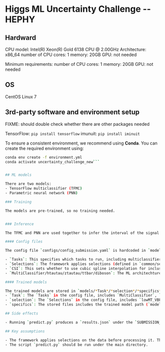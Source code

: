 # Higgs ML Uncertainty Challenge -- HEPHY

## Hardward

CPU model: Intel(R) Xeon(R) Gold 6138 CPU @ 2.00GHz
Architecture: x86\_64
number of CPU cores: 1
memory: 20GB
GPU: not needed

Minimum requirements:
number of CPU cores: 1
memory: 20GB
GPU: not needed

## OS

CentOS Linux 7

## 3rd-party software and environment setup

FIXME: should double check whether there are other packages needed

TensorFlow: `pip install tensorflow`
imunuit: `pip install iminuit`

To ensure a consistent environment, we recommend using **Conda**. You can create the required environment using:

```bash
conda env create -f environment.yml
conda activate uncertainty_challenge_new```


## ML models

There are two models: 
- TensorFlow multiclassifier (TFMC)
- Parametric neural network (PNN)

### Training

The models are pre-trained, so no training needed.


### Inference

The TFMC and PNN are used together to infer the interval of the signal strength. The evaluation is performed in the `model.py`, with the input of a config file `configs/config_submission.yaml`.

#### Config files

The config file `configs/config_submission.yaml` is hardcoded in `model.py`. The important sections are the following:

- `Tasks`: This specifies which tasks to run, including multiclassifier and the parametric neural network for all the processes. This section should not be changed.
- `Selections`: The framework applies selections (defined in `common/selections.py`) on events to categorize them into different regions. This specifies which regions to use in the signal strength inference.
- `CSI`: This sets whether to use cubic spline interpolation for inclusive cross section. It should not be changed.
- `MultiClassifier/htautau/ztautau/ttbar/diboson`: The ML architechture and model paths for each regions are set in these sections. Different files are provided for different tasks. For multiclassifier, `model_path` and `calibration` are provided, the `calibration` is optional. For PNN in different processes, the inclusive cross section parametrization file `icp_file` and `model_path` are provided.

#### Trained models

The trained models are stored in `models/*Task*/*selection*/*specifics*/`. The `*Task*`, `*selection*`, and `*specifics*` are explained below:
- `Task`: The `Tasks` in the config file, includes `MultiClassifier`, `htautau`, `ztautau`, `ttbar`, and `diboson`.
- `selection`: The `Selections` in the config file, includes `lowMT_VBFJet`, `lowMT_noVBFJet_ptH100`, and `highMT_VBFJet`.
- `specifics`: The stored files includes the trained model path (`model_path`), calibration files for multiclassifier (`calibration`), and inclusive cross section parametrization file (`icp_file`).

## Side effects

- Running `predict.py` produces a `results.json` under the `SUBMISSION_DIR` provided in the arguments. The json file will be overwritten if the file already exists.

## Key assumptions

- The framework applies selections on the data before processing it. The selections are defined in `common/selections.py`. A set of selections can be used when infering the signal strength, as specified in `configs/config_submission.yaml`. When running the framework, it assumes non-zero events from all selections.
- The script `predict.py` should be run under the main directory.
